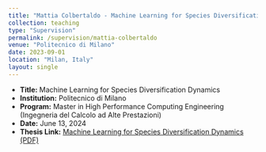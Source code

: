 ```yaml
---
title: "Mattia Colbertaldo - Machine Learning for Species Diversification Dynamics"
collection: teaching
type: "Supervision"
permalink: /supervision/mattia-colbertaldo
venue: "Politecnico di Milano"
date: 2023-09-01
location: "Milan, Italy"
layout: single
---
```



- **Title:** Machine Learning for Species Diversification Dynamics  
- **Institution:** Politecnico di Milano  
- **Program:** Master in High Performance Computing Engineering (Ingegneria del Calcolo ad Alte Prestazioni)  
- **Date:** June 13, 2024  
- **Thesis Link:** [Machine Learning for Species Diversification Dynamics (PDF)](https://www.politesi.polimi.it/bitstream/10589/222507/5/Classical_Format_Thesis___Scuola_di_Ingegneria_Industriale_e_dell_Informazione___Politecnico_di_Milano%20%282%29.pdf)
